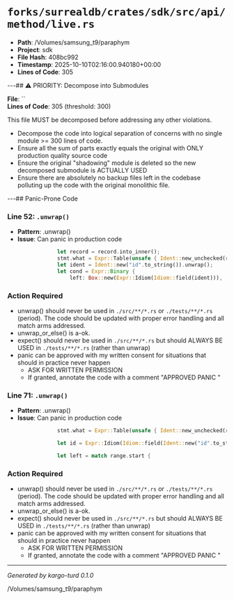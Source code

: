 # `forks/surrealdb/crates/sdk/src/api/method/live.rs`

- **Path**: /Volumes/samsung_t9/paraphym
- **Project**: sdk
- **File Hash**: 408bc992  
- **Timestamp**: 2025-10-10T02:16:00.940180+00:00  
- **Lines of Code**: 305

---## ⚠️ PRIORITY: Decompose into Submodules

**File**: ``  
**Lines of Code**: 305 (threshold: 300)

This file MUST be decomposed before addressing any other violations.

- Decompose the code into logical separation of concerns with no single module >= 300 lines of code. 
- Ensure all the sum of parts exactly equals the original with ONLY production quality source code
- Ensure the original "shadowing" module is deleted so the new decomposed submodule is ACTUALLY USED
- Ensure there are absolutely no backup files left in the codebase polluting up the code with the original monolithic file.

---## Panic-Prone Code


### Line 52: `.unwrap()`

- **Pattern**: .unwrap()
- **Issue**: Can panic in production code

```rust
				let record = record.into_inner();
				stmt.what = Expr::Table(unsafe { Ident::new_unchecked(record.table.clone()) });
				let ident = Ident::new("id".to_string()).unwrap();
				let cond = Expr::Binary {
					left: Box::new(Expr::Idiom(Idiom::field(ident))),
```

### Action Required

- unwrap() should never be used in `./src/**/*.rs` or `./tests/**/*.rs` (period). The code should be updated with proper error handling and all match arms addressed.
- unwrap_or_else() is a-ok. 
- expect() should never be used in `./src/**/*.rs` but should ALWAYS BE USED in `./tests/**/*.rs` (rather than unwrap)
- panic can be approved with my written consent for situations that should in practice never happen  
  - ASK FOR WRITTEN PERMISSION
  - If granted, annotate the code with a comment "APPROVED PANIC "


### Line 71: `.unwrap()`

- **Pattern**: .unwrap()
- **Issue**: Can panic in production code

```rust
				stmt.what = Expr::Table(unsafe { Ident::new_unchecked(record.table.clone()) });

				let id = Expr::Idiom(Idiom::field(Ident::new("id".to_string()).unwrap()));

				let left = match range.start {
```

### Action Required

- unwrap() should never be used in `./src/**/*.rs` or `./tests/**/*.rs` (period). The code should be updated with proper error handling and all match arms addressed.
- unwrap_or_else() is a-ok. 
- expect() should never be used in `./src/**/*.rs` but should ALWAYS BE USED in `./tests/**/*.rs` (rather than unwrap)
- panic can be approved with my written consent for situations that should in practice never happen  
  - ASK FOR WRITTEN PERMISSION
  - If granted, annotate the code with a comment "APPROVED PANIC "

---

*Generated by kargo-turd 0.1.0*

/Volumes/samsung_t9/paraphym